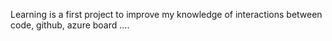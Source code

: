 Learning is a first project to improve my knowledge of interactions between code, github, azure board ....
